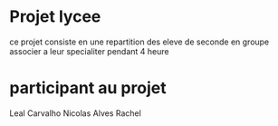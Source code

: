 # Projet lycee 

ce projet consiste en une repartition des eleve de seconde en groupe associer a leur specialiter pendant 4 heure

# participant au projet

Leal Carvalho Nicolas
Alves Rachel

